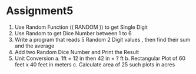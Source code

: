 # Assignment5

1. Use Random Function (( RANDOM )) to get Single Digit
2. Use Random to get Dice Number between 1 to 6
3. Write a program that reads 5 Random 2 Digit values , then find their sum and the average
4. Add two Random Dice Number and Print the Result
5. Unit Conversion
 a. 1ft = 12 in then 42 in = ? ft
 b. Rectangular Plot of 60 feet x 40 feet in meters
 c. Calculate area of 25 such plots in acres

